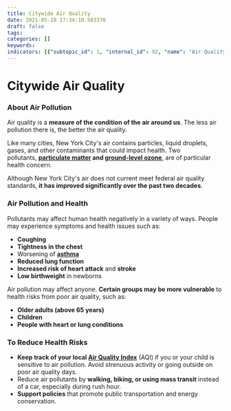 ```yaml
---
title: Citywide Air Quality
date: 2021-05-28 17:34:10.583370
draft: false
tags: 
categories: []
keywords: 
indicators: [{"subtopic_id": 1, "internal_id": 92, "name": "Air Quality Advisory Days", "URL": "https://a816-dohbesp.nyc.gov/IndicatorPublic/VisualizationData.aspx?id=92,719b87,1,Summarize"}, {"subtopic_id": 1, "internal_id": 57, "name": "Fine Particulate Matter (PM 2.5)", "URL": "https://a816-dohbesp.nyc.gov/IndicatorPublic/VisualizationData.aspx?id=57,719b87,1,Summarize"}, {"subtopic_id": 1, "internal_id": 55, "name": "Ozone", "URL": "https://a816-dohbesp.nyc.gov/IndicatorPublic/VisualizationData.aspx?id=55,719b87,1,Summarize"}]
---
```

# Citywide Air Quality
<h3>About Air Pollution</h3>
<p>Air quality is a <strong>measure of the condition of the air around us</strong>. The less air pollution there is, the better the air quality.</p>
<p>Like many cities, New York City's air contains particles, liquid droplets, gases, and other contaminants that could impact health. Two pollutants,&nbsp;<strong><a title="Particulate matter" href="http://a816-dohbesp.nyc.gov/IndicatorPublic/Glossary.aspx#Particulate_Matter&quot;%20target=&quot;_blank&quot;">particulate matter</a> and </strong><a title="Glossary" href="http://a816-dohbesp.nyc.gov/IndicatorPublic/Glossary.aspx"><strong>ground-level ozone</strong></a>, are of particular health concern.</p>
<p>Although New York City's air does not current meet federal air quality standards,&nbsp;<strong>it has improved significantly over the past two decades</strong>.</p>
<h3>Air Pollution and Health</h3>
<p>Pollutants may affect human health negatively in a variety of ways. People may experience symptoms and health issues such as:&nbsp;</p>
<ul>
<li><strong>Coughing</strong></li>
<li><strong>Tightness in the chest</strong></li>
<li>Worsening of <strong><a title="asthma" href="http://www1.nyc.gov/site/doh/health/health-topics/asthma.page">asthma</a></strong></li>
<li><strong>Reduced lung function</strong></li>
<li><strong>Increased risk of heart attack</strong> and <strong>stroke</strong></li>
<li><strong>Low birthweight</strong> in newborns</li>
</ul>
<p>Air pollution may affect anyone. <strong>Certain groups may be more vulnerable</strong> to health risks from poor air quality, such as:</p>
<ul>
<li><strong>Older adults (above 65 years)</strong></li>
<li><strong>Children</strong></li>
<li><strong>People with heart or lung conditions</strong></li>
</ul>
<h3>To Reduce Health Risks</h3>
<ul>
<li><strong>Keep track of your local <a href="http://www.dec.ny.gov/cfmx/extapps/aqi/aqi_forecast.cfm">Air Quality Index</a></strong> (AQI) if you or your child is sensitive to air pollution. Avoid strenuous activity or going outside on poor air quality days.</li>
<li>Reduce air pollutants by <strong>walking, biking, or using mass transit</strong> instead of a car, especially during rush hour.</li>
<li><strong>Support policies</strong> that promote public transportation and energy conservation.</li>
</ul>
